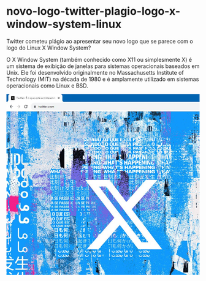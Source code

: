 # novo-logo-twitter-plagio-logo-x-window-system-linux
Twitter cometeu plágio ao apresentar seu novo logo que se parece com o logo do Linux X Window System?

O X Window System (também conhecido como X11 ou simplesmente X) é um sistema de exibição de janelas para sistemas operacionais baseados em Unix. Ele foi desenvolvido originalmente no Massachusetts Institute of Technology (MIT) na década de 1980 e é amplamente utilizado em sistemas operacionais como Linux e BSD.

![Screenshot](twitter-x.png)
